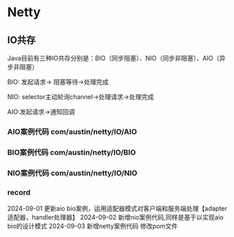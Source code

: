 # Netty

## IO共存

Java目前有三种IO共存分别是：BIO（同步阻塞）、NIO（同步非阻塞）、AIO（异步非阻塞）

BIO: 发起请求→ 阻塞等待→处理完成

NIO: selector主动轮询channel→处理请求→处理完成

AIO:发起请求→通知回调

### AIO案例代码 com/austin/netty/IO/AIO

### BIO案例代码 com/austin/netty/IO/BIO

### NIO案例代码 com/austin/netty/IO/NIO

### record
2024-09-01 更新aio bio案例，运用适配器模式对客户端和服务端处理【adapter适配器，handler处理器】
2024-09-02 新增nio案例代码,同样是基于以实现aio bio的设计模式
2024-09-03 新增netty案例代码 修改pom文件
